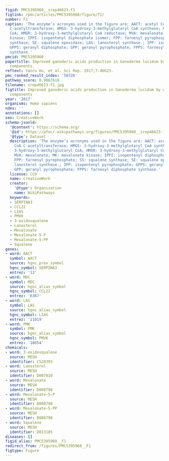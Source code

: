 ```yaml
---
figid: PMC5395960__srep46623-f1
figlink: /pmc/articles/PMC5395960/figure/f1/
number: F1
caption: 'The enzyme’s acronyms used in the figure are: AACT: acetyl CoA: acetyl CoA
  C-acetyltransferase; HMGS: 3-hydroxy-3-methylglutaryl CoA synthase; HMG-CoA: 3-hydroxy-3-methylglutaryl
  CoA; HMGR: 3-hydroxy-3-methylglutaryl CoA reductase; MVA: mevalonate; MK: mevalonate
  kinase; IPPI: isopentenyl diphosphate isomer; FPP: farnesyl pyrophosphate; SS: squalene
  synthase; SE: squalene epoxidase; LAS: lanosterol synthase.; IPP: isopentenyl pyrophosphate;
  GPPS: geranyl diphosphate; GPP: geranyl pyrophosphate; FPPS: farnesyl diphosphate
  synthase.'
pmcid: PMC5395960
papertitle: Improved ganoderic acids production in Ganoderma lucidum by wood decaying
  components.
reftext: Yanru Hu, et al. Sci Rep. 2017;7:46623.
pmc_ranked_result_index: '50326'
pathway_score: 0.9067618
filename: srep46623-f1.jpg
figtitle: Improved ganoderic acids production in Ganoderma lucidum by wood decaying
  components
year: '2017'
organisms: Homo sapiens
ndex: ''
annotations: []
seo: CreativeWork
schema-jsonld:
  '@context': https://schema.org/
  '@id': https://pfocr.wikipathways.org/figures/PMC5395960__srep46623-f1.html
  '@type': Dataset
  description: 'The enzyme’s acronyms used in the figure are: AACT: acetyl CoA: acetyl
    CoA C-acetyltransferase; HMGS: 3-hydroxy-3-methylglutaryl CoA synthase; HMG-CoA:
    3-hydroxy-3-methylglutaryl CoA; HMGR: 3-hydroxy-3-methylglutaryl CoA reductase;
    MVA: mevalonate; MK: mevalonate kinase; IPPI: isopentenyl diphosphate isomer;
    FPP: farnesyl pyrophosphate; SS: squalene synthase; SE: squalene epoxidase; LAS:
    lanosterol synthase.; IPP: isopentenyl pyrophosphate; GPPS: geranyl diphosphate;
    GPP: geranyl pyrophosphate; FPPS: farnesyl diphosphate synthase.'
  license: CC0
  name: CreativeWork
  creator:
    '@type': Organization
    name: WikiPathways
  keywords:
  - SERPINA3
  - CCL22
  - LIAS
  - PMVK
  - 3-oxidosqualene
  - Lanosterol
  - Mevalonate
  - Mevalonate-5-P
  - Mevalonate-5-PP
  - Squalene
genes:
- word: AACT
  symbol: AACT
  source: hgnc_prev_symbol
  hgnc_symbol: SERPINA3
  entrez: '12'
- word: MDC
  symbol: MDC
  source: hgnc_alias_symbol
  hgnc_symbol: CCL22
  entrez: '6367'
- word: LAS
  symbol: LAS
  source: hgnc_alias_symbol
  hgnc_symbol: LIAS
  entrez: '11019'
- word: PMK
  symbol: PMK
  source: hgnc_alias_symbol
  hgnc_symbol: PMVK
  entrez: '10654'
chemicals:
- word: 3-oxidosqualene
  source: MESH
  identifier: C520393
- word: Lanosterol
  source: MESH
  identifier: D007810
- word: Mevalonate
  source: MESH
  identifier: D008798
- word: Mevalonate-5-P
  source: MESH
  identifier: D008798
- word: Mevalonate-5-PP
  source: MESH
  identifier: D008798
- word: Squalene
  source: MESH
  identifier: D013185
diseases: []
figid_alias: PMC5395960__F1
redirect_from: /figures/PMC5395960__F1
figtype: Figure
---
```

